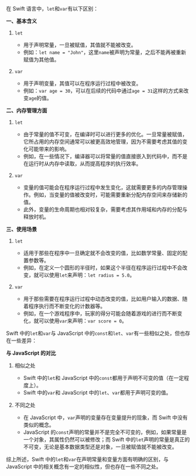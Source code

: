 在 Swift 语言中，`let`和`var`有以下区别：

**一、基本含义**

1. `let`
   - 用于声明常量，一旦被赋值，其值就不能被改变。
   - 例如：`let name = "John"`，这里`name`被声明为常量，之后不能再被重新赋值为其他值。

2. `var`
   - 用于声明变量，其值可以在程序运行过程中被改变。
   - 例如：`var age = 30`，可以在后续的代码中通过`age = 31`这样的方式来改变`age`的值。

**二、内存管理方面**

1. `let`
   - 由于常量的值不可变，在编译时可以进行更多的优化。一旦常量被赋值，它所占用的内存空间通常可以被更高效地管理，因为不需要考虑其值的变化可能带来的影响。
   - 例如，在一些情况下，编译器可以将常量的值直接嵌入到代码中，而不是在运行时从内存中读取，从而提高程序的执行效率。

2. `var`
   - 变量的值可能会在程序运行过程中发生变化，这就需要更多的内存管理操作。例如，当变量的值被改变时，可能需要重新分配内存空间来存储新的值。
   - 此外，变量的生命周期也相对较复杂，需要考虑其作用域和内存的分配与释放时机。

**三、使用场景**

1. `let`
   - 适用于那些在程序中一旦确定就不会改变的值，比如数学常量、固定的配置参数等。
   - 例如，在定义一个圆形的半径时，如果这个半径在程序运行过程中不会改变，就可以使用`let`来声明：`let radius = 5.0`。

2. `var`
   - 用于那些需要在程序运行过程中动态改变的值，比如用户输入的数据、随着程序执行而不断变化的计数器等。
   - 例如，在一个游戏程序中，玩家的得分可能会随着游戏的进行而不断变化，就可以使用`var`来声明：`var score = 0`。

Swift 中的`let`和`var`与 JavaScript 中的`const`和`let`、`var`有一些相似之处，但也存在一些差异：

**与 JavaScript 的对比**

1. 相似之处
   - Swift 中的`let`和 JavaScript 中的`const`都用于声明不可变的值（在一定程度上）。
   - Swift 中的`var`和 JavaScript 中的`let`、`var`都用于声明可变的值。

2. 不同之处
   - 在 JavaScript 中，`var`声明的变量存在变量提升的现象，而 Swift 中没有类似的概念。
   - JavaScript 的`const`声明的常量并不是完全不可变的，例如，如果常量是一个对象，其属性仍然可以被修改；而 Swift 中的`let`声明的常量是真正的不可变，无论是基本数据类型还是对象，一旦被赋值就不能被改变。

综上所述，Swift 中的`let`和`var`在声明常量和变量方面有明确的区别，与 JavaScript 中的相关概念有一定的相似性，但也存在一些不同之处。